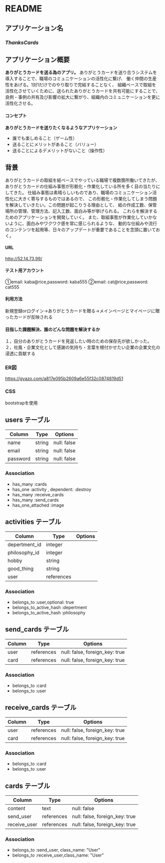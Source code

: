 # README


## アプリケーション名
### ***ThanksCards***

## アプリケーション概要	
**ありがとうカードを送る為のアプリ。** 
ありがとうカードを送り合うシステムを導入することで、職場のコミュニケーションの活性化に繋げ、
働く仲間の生産性をあげる。1対1だけでのやり取りで完結することなく、
組織ベースで取組を活性化させていくために、送られたありがとうカードを共有可能にすることで、
良例・事例の共有及び影響の拡大に繋がり、組織内のコミュニケーションを更に活性化させる。

#### コンセプト
**ありがとうカードを送りたくなるようなアプリケーション**
- 誰でも楽しめること（ゲーム性）
- 送ることにメリットがあること（バリュー）
- 送ることによるデメリットがないこと（操作性）

## 背景
ありがとうカードの取組を紙ベースでやっている職場で複数箇所働いてきたが、
ありがとうカードの仕組み事態が形骸化・作業化している所を多く目の当たりにしてきた。
仕組み事態は素晴らしいものであり、職場のコミュニケーション活性化に大きく寄与するものではあるので、
この形骸化・作業化してしまう問題を解決していきたい。この問題が起こりうる理由として、
紙の作成工数、保管場所の管理、管理方法、記入工数、面白み等が挙げられる。
これらを解決するためのアプリケーションを開発していく。
また、取組事態が作業化していかないように、面白みやワクワク感を常に感じられるような、
動的な仕組みや流行のコンテンツを起用等、日々のアップデートが重要であることを念頭に置いておく。


#### URL	
http://52.14.73.99/

#### テスト用アカウント	 
①email: kaba@rice,password: kaba555
②email: cat@rice,password: cat555

#### 利用方法	 
新規登録orログイン→ありがとうカードを贈る→メインページとマイページに贈ったカードが反映される

#### 目指した課題解決、誰のどんな問題を解決するか	
１，自分のありがとうカードを見返したい時のための保存先が欲しかった。
２，社風・企業文化として感謝の気持ち・言葉を根付かせたい企業の企業文化の浸透に貢献する

### ER図
https://gyazo.com/a817e095b2609a6e55f32c0874819d51

### CSS
bootstrapを使用



## users テーブル


| Column   | Type   | Options     |
| -------- | ------ | ----------- |
| name     | string | null: false |
| email    | string | null: false |
| password | string | null: false |

### Association

- has_many :cards
- has_one :activity , dependent: :destroy
- has_many :receive_cards
- has_many :send_cards
- has_one_attached :image

## activities テーブル

| Column        | Type       | Options | 
| ------------- | ---------- | ------- | 
| depertment_id | integer    |         | 
| philosophy_id | integer    |         | 
| hobby         | string     |         | 
| good_thing    | string     |         | 
| user          | references |         | 
### Association

- belongs_to :user,optional: true
- belongs_to_active_hash :depertment
- belongs_to_active_hash :philosophy

## send_cards テーブル

| Column | Type       | Options                        |
| ------ | ---------- | ------------------------------ |
| user   | references | null: false, foreign_key: true |
| card   | references | null: false, foreign_key: true |

### Association

- belongs_to :card
- belongs_to :user

## receive_cards テーブル

| Column | Type       | Options                        |
| ------ | ---------- | ------------------------------ |
| user   | references | null: false, foreign_key: true |
| card   | references | null: false, foreign_key: true |

### Association

- belongs_to :card
- belongs_to :user

## cards テーブル

| Column       | Type       | Options                        | 
| ------------ | ---------- | ------------------------------ | 
| content      | text       | null: false                    | 
| send_user    | references | null: false, foreign_key: true | 
| receive_user | references | null: false, foreign_key: true | 
### Association

- belongs_to :send_user, class_name: "User"
- belongs_to :receive_user,class_name: "User"